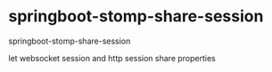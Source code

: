 # springboot-stomp-share-session
springboot-stomp-share-session

let websocket session and http session share properties
